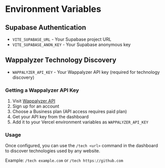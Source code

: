 # Environment Variables

## Supabase Authentication
- `VITE_SUPABASE_URL` - Your Supabase project URL
- `VITE_SUPABASE_ANON_KEY` - Your Supabase anonymous key

## Wappalyzer Technology Discovery
- `WAPPALYZER_API_KEY` - Your Wappalyzer API key (required for technology discovery)

### Getting a Wappalyzer API Key
1. Visit [Wappalyzer API](https://www.wappalyzer.com/api)
2. Sign up for an account
3. Choose a Business plan (API access requires paid plan)
4. Get your API key from the dashboard
5. Add it to your Vercel environment variables as `WAPPALYZER_API_KEY`

### Usage
Once configured, you can use the `/tech <url>` command in the dashboard to discover technologies used by any website.

Example: `/tech example.com` or `/tech https://github.com`